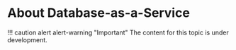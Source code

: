 # About Database-as-a-Service


!!! caution alert alert-warning "Important"
    The content for this topic is under development.